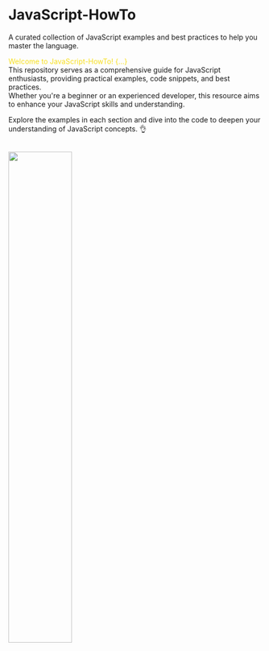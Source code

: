 # JavaScript-HowTo

<p>
    A curated collection of JavaScript examples and best practices to help you master the language.
</p>

<p>
    <span style="color: #f7df1e;">Welcome to JavaScript-HowTo! {...}</span><br> 
    This repository serves as a comprehensive guide for JavaScript enthusiasts, providing practical examples, code snippets, 
    and best practices. <br>
    Whether you're a beginner or an experienced developer, this resource aims to enhance your JavaScript skills and understanding.
</p>
<p>
    Explore the examples in each section and dive into the code to deepen your understanding of JavaScript concepts. &#128076;
</p>
<br>
<img src="https://cdn.devdojo.com/posts/images/July2021/learn-this-21-javascript-tricks-to-code-like-a-pro5.jpg?auto=format&q=70 w=1280" width="50%">
